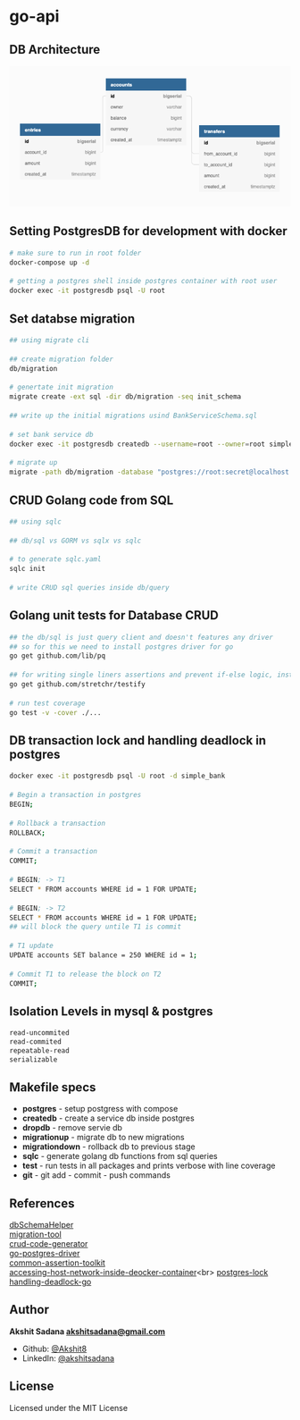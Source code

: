 # go-api

## DB Architecture
<img src=".github/assets/BankServiceSchema.png">

## Setting PostgresDB for development with docker
```bash
# make sure to run in root folder
docker-compose up -d

# getting a postgres shell inside postgres container with root user
docker exec -it postgresdb psql -U root
```

## Set databse migration
```bash
## using migrate cli

## create migration folder
db/migration

# genertate init migration
migrate create -ext sql -dir db/migration -seq init_schema

## write up the initial migrations usind BankServiceSchema.sql

# set bank service db
docker exec -it postgresdb createdb --username=root --owner=root simple_bank

# migrate up
migrate -path db/migration -database "postgres://root:secret@localhost:5432/simple_bank?sslmode=disable" -verbose up
```

## CRUD Golang code from SQL
```bash
## using sqlc

## db/sql vs GORM vs sqlx vs sqlc

# to generate sqlc.yaml
sqlc init

# write CRUD sql queries inside db/query
```

## Golang unit tests for Database CRUD
```bash
## the db/sql is just query client and doesn't features any driver
## so for this we need to install postgres driver for go
go get github.com/lib/pq

## for writing single liners assertions and prevent if-else logic, install
go get github.com/stretchr/testify

# run test coverage
go test -v -cover ./...
```

## DB transaction lock and handling deadlock in postgres
```bash
docker exec -it postgresdb psql -U root -d simple_bank

# Begin a transaction in postgres
BEGIN;

# Rollback a transaction
ROLLBACK;

# Commit a transaction
COMMIT;

# BEGIN; -> T1
SELECT * FROM accounts WHERE id = 1 FOR UPDATE;

# BEGIN; -> T2
SELECT * FROM accounts WHERE id = 1 FOR UPDATE;
## will block the query untile T1 is commit

# T1 update
UPDATE accounts SET balance = 250 WHERE id = 1;

# Commit T1 to release the block on T2
COMMIT;
```

## Isolation Levels in mysql & postgres
```
read-uncommited
read-commited
repeatable-read
serializable
```

## Makefile specs
- **postgres** - setup postgress with compose
- **createdb** - create a service db inside postgres
- **dropdb** - remove servie db
- **migrationup** - migrate db to new migrations
- **migrationdown** - rollback db to previous stage
- **sqlc** - generate golang db functions from sql queries
- **test** - run tests in all packages and prints verbose with line coverage
- **git** - git add - commit - push commands

## References
[dbSchemaHelper](https://dbdiagram.io)<br>
[migration-tool](https://github.com/golang-migrate/migrate)<br>
[crud-code-generator](https://github.com/kyleconroy/sqlc)<br>
[go-postgres-driver](https://github.com/lib/pq)<br>
[common-assertion-toolkit](https://github.com/stretchr/testify)<br>
[accessing-host-network-inside-deocker-container](https://stackoverflow.com/questions/24319662/from-inside-of-a-docker-container-how-do-i-connect-to-the-localhost-of-the-mach#:~:text=Use%20%2D%2Dnetwork%3D%22host%22,for%20Linux%2C%20per%20the%20documentation.)<br>
[postgres-lock](https://wiki.postgresql.org/wiki/Lock_Monitoring)<br>
[handling-deadlock-go](https://www.youtube.com/watch?v=G2aggv_3Bbg&list=PLy_6D98if3ULEtXtNSY_2qN21VCKgoQAE&index=7)<br>

## Author
**Akshit Sadana <akshitsadana@gmail.com>**

- Github: [@Akshit8](https://github.com/Akshit8)
- LinkedIn: [@akshitsadana](https://www.linkedin.com/in/akshit-sadana-b051ab121/)

## License
Licensed under the MIT License